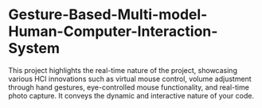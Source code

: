 # Gesture-Based-Multi-model-Human-Computer-Interaction-System
This project highlights the real-time nature of the project, showcasing various HCI innovations such as virtual mouse control, volume adjustment through hand gestures, eye-controlled mouse functionality, and real-time photo capture. It conveys the dynamic and interactive nature of your code.
